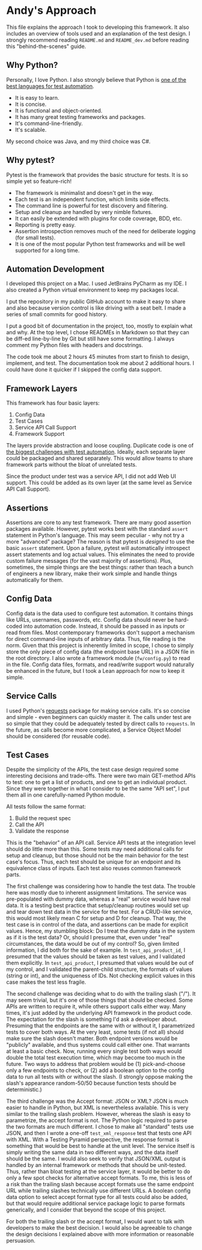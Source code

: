 Andy's Approach
===============

This file explains the approach I took to developing this framework.
It also includes an overview of tools used and an explanation of the test design.
I strongly recommend reading `README.md` and `README_dev.md` before reading this "behind-the-scenes" guide.


Why Python?
-----------

Personally, I love Python. I also strongly believe that Python is
[one of the best languages for test automation](https://automationpanda.com/2017/01/21/the-best-programming-language-for-test-automation/).

* It is easy to learn.
* It is concise.
* It is functional and object-oriented.
* It has many great testing frameworks and packages.
* It's command-line-friendly.
* It's scalable.

My second choice was Java, and my third choice was C#.


Why pytest?
-----------

Pytest is the framework that provides the basic structure for tests.
It is so simple yet so feature-rich!
* The framework is minimalist and doesn't get in the way.
* Each test is an independent function, which limits side effects.
* The command line is powerful for test discovery and filtering.
* Setup and cleanup are handled by very nimble fixtures.
* It can easily be extended with plugins for code coverage, BDD, etc.
* Reporting is pretty easy.
* Assertion introspection removes much of the need for deliberate logging (for small tests).
* It is one of the most popular Python test frameworks and will be well supported for a long time.


Automation Development
----------------------

I developed this project on a Mac.
I used JetBrains PyCharm as my IDE.
I also created a Python virtual environment to keep my packages local.

I put the repository in my public GitHub account to make it easy to share
and also because version control is like driving with a seat belt.
I made a series of small commits for good history.

I put a good bit of documentation in the project, too, mostly to explain what and why.
At the top level, I chose READMEs in Markdown so that they can be diff-ed line-by-line by Git
but still have some formatting.
I always comment my Python files with headers and docstrings.

The code took me about 2 hours 45 minutes from start to finish to design, implement, and test.
The documentation took me about 2 additional hours.
I could have done it quicker if I skipped the config data support.


Framework Layers
----------------

This framework has four basic layers:

1. Config Data
2. Test Cases
3. Service API Call Support
4. Framework Support

The layers provide abstraction and loose coupling.
Duplicate code is one of [the biggest challenges with test automation](https://automationpanda.com/2017/01/24/why-is-automation-full-of-duplicate-code/).
Ideally, each separate layer could be packaged and shared separately.
This would allow teams to share framework parts without the bloat of unrelated tests.

Since the product under test was a service API, I did not add Web UI support.
This could be added as its own layer (at the same level as Service API Call Support).


Assertions
----------

Assertions are core to any test framework.
There are many good assertion packages available.
However, pytest works best with the standard `assert` statement in Python's language.
This may seem peculiar - why not try a more "advanced" package?
The reason is that pytest is *designed* to use the basic `assert` statement.
Upon a failure, pytest will automatically introspect assert statements and log actual values.
This eliminates the need to provide custom failure messages (for the vast majority of assertions).
Plus, sometimes, the simple things are the best things:
rather than teach a bunch of engineers a new library,
make their work simple and handle things automatically for them.


Config Data
-----------

Config data is the data used to configure test automation.
It contains things like URLs, usernames, passwords, etc.
Config data should never be hard-coded into automation code.
Instead, it should be passed in as inputs or read from files.
Most contemporary frameworks don't support a mechanism for direct command-line inputs of arbitrary data.
Thus, file reading is the norm.
Given that this project is inherently limited in scope,
I chose to simply store the only piece of config data (the endpoint base URL)
in a JSON file in the root directory.
I also wrote a framework module (`fw/config.py`) to read in the file.
Config data files, formats, and read/write support would naturally be enhanced in the future,
but I took a Lean approach for now to keep it simple.


Service Calls
-------------

I used Python's [requests](http://docs.python-requests.org/en/master/) package for making service calls.
It's so concise and simple - even beginners can quickly master it.
The calls under test are so simple that they could be adequately tested by direct calls to `requests`.
In the future, as calls become more complicated, a Service Object Model should be considered (for reusable code).


Test Cases
----------

Despite the simplicity of the APIs, the test case design required some interesting decisions and trade-offs.
There were two main GET-method APIs to test: one to get a list of products, and one to get an individual product.
Since they were together in what I consider to be the same "API set", I put them all in one carefully-named Python module.

All tests follow the same format:

1. Build the request spec
2. Call the API
3. Validate the response

This is the "behavior" of an API call.
Service API tests at the integration level should do little more than this.
Some tests may need additional calls for setup and cleanup,
but those should not be the main behavior for the test case's focus.
Thus, each test should be unique for an endpoint and its equivalence class of inputs.
Each test also reuses common framework parts.

The first challenge was considering how to handle the test data.
The trouble here was mostly due to inherent assignment limitations.
The service was pre-populated with dummy data, whereas a "real" service would have real data.
It is a testing best practice that setup/cleanup routines would set up and tear down test data in the service for the test.
For a CRUD-like service, this would most likely mean C for setup and D for cleanup.
That way, the test case is in control of the data, and assertions can be made for explicit values.
Hence, my stumbling block: Do I treat the dummy data in the system as if it is the test data?
Or, should I presume that, even under "real" circumstances, the data would be out of my control?
So, given limited information, I did both for the sake of example.
In `test_api_product_id`, I presumed that the values should be taken as test values, and I validated them explicitly.
In `test_api_product`, I presumed that values would be out of my control,
and I validated the parent-child structure, the formats of values (string or int), and the uniqueness of IDs.
Not checking explicit values in this case makes the test less fragile.

The second challenge was deciding what to do with the trailing slash ("/").
It may seem trivial, but it's one of those things that should be checked.
Some APIs are written to require it, while others support calls either way.
Many times, it's just added by the underlying API framework in the product code.
The expectation for the slash is something I'd ask a developer about.
Presuming that the endpoints are the same with or without it,
I parametrized tests to cover both ways.
At the very least, some tests (if not all) should make sure the slash doesn't matter.
Both endpoint versions would be "publicly" available, and thus systems could call either one.
That warrants at least a basic check.
Now, running every single test both ways would double the total test execution time,
which may become too much in the future.
Two ways to address that problem would be
(1) pick-and-choose only a few endpoints to check, or
(2) add a boolean option to the config data to run all tests with or without the slash.
(I strongly oppose making the slash's appearance random-50/50 because function tests should be deterministic.)

The third challenge was the Accept format: JSON or XML?
JSON is much easier to handle in Python, but XML is nevertheless available.
This is very similar to the trailing slash problem.
However, whereas the slash is easy to parametrize, the accept format is not.
The Python logic required to parse the two formats are much different.
I chose to make all "standard" tests use JSON,
and then I wrote a one-off `test_xml_response` test that tests one API with XML.
With a Testing Pyramid perspective,
the response format is something that would be best to handle at the unit level.
The service itself is simply writing the same data in two different ways,
and the data itself should be the same.
I would also seek to verify that JSON/XML output is handled by an internal framework or methods that should be unit-tested.
Thus, rather than bloat testing at the service layer,
it would be better to do only a few spot checks for alternative accept formats.
To me, this is less of a risk than the trailing slash
because accept formats use the same endpoint URL while trailing slashes technically use different URLs.
A boolean config data option to select accept format type for all tests could also be added,
but that would require additional service package logic to parse formats generically,
and I consider that beyond the scope of this project.

For both the trailing slash or the accept format,
I would want to talk with developers to make the best decision.
I would also be agreeable to change the design decisions I explained above with more information or reasonable persuasion.
